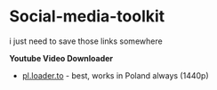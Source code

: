 # Social-media-toolkit
i just need to save those links somewhere

<strong>Youtube Video Downloader</strong>
- [pl.loader.to](https://pl.loader.to/) - best, works in Poland always (1440p)
